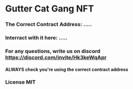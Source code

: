 # Gutter Cat Gang NFT

### The Correct Contract Address: .....

### Interract with it here: .....

### For any questions, write us on discord https://discord.com/invite/Hk3keWqApr

#### ALWAYS check you're using the correct contract address

### License MIT
